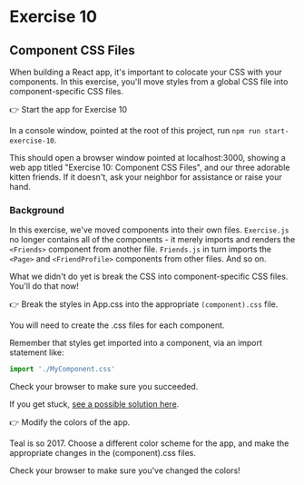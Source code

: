 # Exercise 10
## Component CSS Files

When building a React app, it's important to colocate your CSS with your components. In this exercise, you'll move styles from a global CSS file into component-specific CSS files.

👉 Start the app for Exercise 10

In a console window, pointed at the root of this project, run `npm run start-exercise-10`.

This should open a browser window pointed at localhost:3000, showing a web app titled "Exercise 10: Component CSS Files", and our three adorable kitten friends. If it doesn't, ask your neighbor for assistance or raise your hand.

### Background

In this exercise, we've moved components into their own files. `Exercise.js` no longer contains all of the components - it merely imports and renders the `<Friends>` component from another file. `Friends.js` in turn imports the `<Page>` and `<FriendProfile>` components from other files. And so on.

What we didn't do yet is break the CSS into component-specific CSS files. You'll do that now!

👉 Break the styles in App.css into the appropriate `(component).css` file.

You will need to create the .css files for each component.

Remember that styles get imported into a component, via an import statement like:

```javascript
import './MyComponent.css'
```

Check your browser to make sure you succeeded.

If you get stuck, [see a possible solution here](./SOLUTIONS.md#component-css-files).

👉 Modify the colors of the app.

Teal is so 2017. Choose a different color scheme for the app, and make the appropriate changes in the (component).css files.

Check your browser to make sure you've changed the colors!
